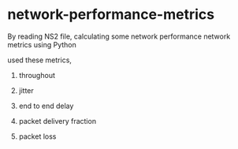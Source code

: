# network-performance-metrics

By reading NS2 file, calculating some network performance network metrics using Python

used these metrics,

1. throughout

2. jitter

3. end to end delay

4. packet delivery fraction

5. packet loss
